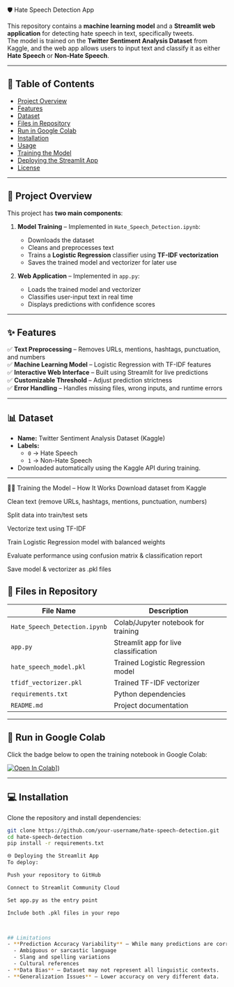 🛡️ Hate Speech Detection App


This repository contains a **machine learning model** and a **Streamlit web application** for detecting hate speech in text, specifically tweets.  
The model is trained on the **Twitter Sentiment Analysis Dataset** from Kaggle, and the web app allows users to input text and classify it as either **Hate Speech** or **Non-Hate Speech**.

---

## 📌 Table of Contents
- [Project Overview](#project-overview)
- [Features](#features)
- [Dataset](#dataset)
- [Files in Repository](#files-in-repository)
- [Run in Google Colab](#run-in-google-colab)
- [Installation](#installation)
- [Usage](#usage)
- [Training the Model](#training-the-model)
- [Deploying the Streamlit App](#deploying-the-streamlit-app)
- [License](#license)

---

## 📖 Project Overview
This project has **two main components**:

1. **Model Training** – Implemented in `Hate_Speech_Detection.ipynb`:
   - Downloads the dataset
   - Cleans and preprocesses text
   - Trains a **Logistic Regression** classifier using **TF-IDF vectorization**
   - Saves the trained model and vectorizer for later use

2. **Web Application** – Implemented in `app.py`:
   - Loads the trained model and vectorizer
   - Classifies user-input text in real time
   - Displays predictions with confidence scores

---

## ✨ Features
✅ **Text Preprocessing** – Removes URLs, mentions, hashtags, punctuation, and numbers  
✅ **Machine Learning Model** – Logistic Regression with TF-IDF features  
✅ **Interactive Web Interface** – Built using Streamlit for live predictions  
✅ **Customizable Threshold** – Adjust prediction strictness  
✅ **Error Handling** – Handles missing files, wrong inputs, and runtime errors  

---

## 📊 Dataset
- **Name:** Twitter Sentiment Analysis Dataset (Kaggle)  
- **Labels:**
  - `0` → Hate Speech
  - `1` → Non-Hate Speech  
- Downloaded automatically using the Kaggle API during training.

---

🏋️‍♂️ Training the Model – How It Works
Download dataset from Kaggle

Clean text (remove URLs, hashtags, mentions, punctuation, numbers)

Split data into train/test sets

Vectorize text using TF-IDF

Train Logistic Regression model with balanced weights

Evaluate performance using confusion matrix & classification report

Save model & vectorizer as .pkl files

## 📂 Files in Repository

| File Name                  | Description |
|----------------------------|-------------|
| `Hate_Speech_Detection.ipynb`        | Colab/Jupyter notebook for training |
| `app.py`                   | Streamlit app for live classification |
| `hate_speech_model.pkl`    | Trained Logistic Regression model |
| `tfidf_vectorizer.pkl`     | Trained TF-IDF vectorizer |
| `requirements.txt`         | Python dependencies |
| `README.md`                | Project documentation |

---

## 🚀 Run in Google Colab
Click the badge below to open the training notebook in Google Colab:

[![Open In Colab](https://colab.research.google.com/assets/colab-badge.svg)](https://github.com/Roy-Oindrila/Hate_speech_detection/blob/main/Hate_Speech_Detection.ipynb)])

---

## 💻 Installation
Clone the repository and install dependencies:
```bash
git clone https://github.com/your-username/hate-speech-detection.git
cd hate-speech-detection
pip install -r requirements.txt

🌐 Deploying the Streamlit App
To deploy:

Push your repository to GitHub

Connect to Streamlit Community Cloud

Set app.py as the entry point

Include both .pkl files in your repo



## Limitations
- **Prediction Accuracy Variability** – While many predictions are correct, some fail due to:
  - Ambiguous or sarcastic language
  - Slang and spelling variations
  - Cultural references
- **Data Bias** – Dataset may not represent all linguistic contexts.
- **Generalization Issues** – Lower accuracy on very different data.

